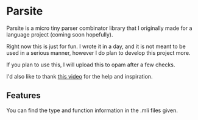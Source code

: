 # Parsite

Parsite is a micro tiny parser combinator library that I originally made for a language project (coming soon hopefully).

Right now this is just for fun. I wrote it in a day, and it is not meant to be used in a serious manner, however I do plan to develop this project more.

If you plan to use this, I will upload this to opam after a few checks.

I'd also like to thank [this video](https://www.youtube.com/watch?v=RDalzi7mhdY) for the help and inspiration.

## Features 

You can find the type and function information in the .mli files given.